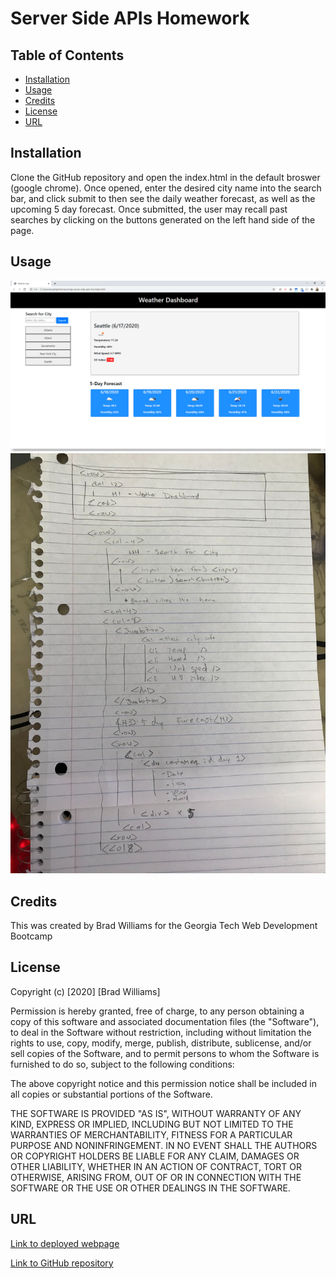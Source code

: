 # Server Side APIs Homework

## Table of Contents

* [Installation](#installation)
* [Usage](#usage)
* [Credits](#credits)
* [License](#license)
* [URL](#url)

## Installation

Clone the GitHub repository and open the index.html in the default broswer (google chrome). Once opened, enter the desired city name into the search bar, and click submit to then see the daily weather forecast, as well as the upcoming 5 day forecast. Once submitted, the user may recall past searches by clicking on the buttons generated on the left hand side of the page.

## Usage

![WeatherApp](/Assets/weather-app-frontpage.png)
![HanddrwanHTMLskeleton](/Assets/original-html-skeleton.jpg)

## Credits

This was created by Brad Williams for the Georgia Tech Web Development Bootcamp

## License

Copyright (c) [2020] [Brad Williams]

Permission is hereby granted, free of charge, to any person obtaining a copy of this software and associated documentation files (the "Software"), to deal in the Software without restriction, including without limitation the rights to use, copy, modify, merge, publish, distribute, sublicense, and/or sell copies of the Software, and to permit persons to whom the Software is furnished to do so, subject to the following conditions:

The above copyright notice and this permission notice shall be included in all copies or substantial portions of the Software.

THE SOFTWARE IS PROVIDED "AS IS", WITHOUT WARRANTY OF ANY KIND, EXPRESS OR IMPLIED, INCLUDING BUT NOT LIMITED TO THE WARRANTIES OF MERCHANTABILITY, FITNESS FOR A PARTICULAR PURPOSE AND NONINFRINGEMENT. IN NO EVENT SHALL THE AUTHORS OR COPYRIGHT HOLDERS BE LIABLE FOR ANY CLAIM, DAMAGES OR OTHER LIABILITY, WHETHER IN AN ACTION OF CONTRACT, TORT OR OTHERWISE, ARISING FROM, OUT OF OR IN CONNECTION WITH THE SOFTWARE OR THE USE OR OTHER DEALINGS IN THE SOFTWARE.

## URL

[Link to deployed webpage](https://bread-w.github.io/gt-server-side-apis-hw/)

[Link to GitHub repository](https://github.com/bread-w/gt-server-side-apis-hw)

